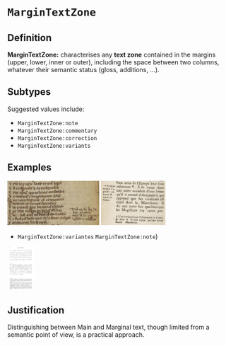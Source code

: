 # `MarginTextZone`

## Definition

**MarginTextZone:** characterises any **text zone** contained in the margins (upper, lower, inner or outer), including the space between two columns, whatever their semantic status (gloss, additions, …).

## Subtypes

Suggested values include:

* `MarginTextZone:note`
* `MarginTextZone:commentary`
* `MarginTextZone:correction`
* `MarginTextZone:variants`

## Examples

<img src="btv1b6000371s_f21.jpg" height="100px">
<img src="btv1b86070385_f144.jpg" height="100px">

* `MarginTextZone:variantes`  `MarginTextZone:note`)
<img src="corpus_christianorum.jpg" height="100px">


## Justification

Distinguishing between Main and Marginal text, though limited from a semantic point of view, is a practical approach.


